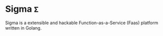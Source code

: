 # Sigma `Σ`

Sigma is a extensible and hackable Function-as-a-Service (Faas) platform written in Golang.
